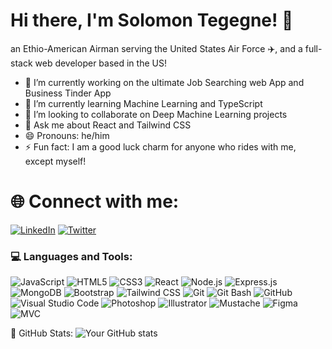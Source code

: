 # Hi there, I'm Solomon Tegegne! 👋

an Ethio-American Airman serving the United States Air Force ✈️, and a full-stack web developer based in the US!

- 🔭 I’m currently working on the ultimate Job Searching web App and Business Tinder App
- 🌱 I’m currently learning Machine Learning and TypeScript
- 👯 I’m looking to collaborate on Deep Machine Learning projects
- 💬 Ask me about React and Tailwind CSS
- 😄 Pronouns: he/him
- ⚡ Fun fact: I am a good luck charm for anyone who rides with me, except myself!

# 🌐 Connect with me:

[![LinkedIn](https://img.shields.io/badge/LinkedIn-0077B5?style=for-the-badge&logo=linkedin&logoColor=white)](https://www.linkedin.com/in/solomon-tegegne-7b347027a/)
[![Twitter](https://img.shields.io/badge/Twitter-1DA1F2?style=for-the-badge&logo=twitter&logoColor=white)](https://twitter.com/blk_wyt)

### 💻 Languages and Tools:

![JavaScript](https://img.shields.io/badge/-JavaScript-F7DF1E?style=for-the-badge&logo=javascript&logoColor=black)
![HTML5](https://img.shields.io/badge/-HTML5-E34F26?style=for-the-badge&logo=html5&logoColor=white)
![CSS3](https://img.shields.io/badge/-CSS3-1572B6?style=for-the-badge&logo=css3&logoColor=white)
![React](https://img.shields.io/badge/-React-61DAFB?style=for-the-badge&logo=react&logoColor=black)
![Node.js](https://img.shields.io/badge/-Node.js-339933?style=for-the-badge&logo=node.js&logoColor=white)
![Express.js](https://img.shields.io/badge/-Express.js-000000?style=for-the-badge&logo=express&logoColor=white)
![MongoDB](https://img.shields.io/badge/-MongoDB-47A248?style=for-the-badge&logo=mongodb&logoColor=white)
![Bootstrap](https://img.shields.io/badge/-Bootstrap-563D7C?style=for-the-badge&logo=bootstrap&logoColor=white)
![Tailwind CSS](https://img.shields.io/badge/-Tailwind_CSS-38B2AC?style=for-the-badge&logo=tailwind-css&logoColor=white)
![Git](https://img.shields.io/badge/-Git-F05032?style=for-the-badge&logo=git&logoColor=white)
![Git Bash](https://img.shields.io/badge/-Git_Bash-4E4E4E?style=for-the-badge&logo=gnu-bash&logoColor=white)
![GitHub](https://img.shields.io/badge/-GitHub-181717?style=for-the-badge&logo=github&logoColor=white)
![Visual Studio Code](https://img.shields.io/badge/-Visual_Studio_Code-007ACC?style=for-the-badge&logo=visual-studio-code&logoColor=white)
![Photoshop](https://img.shields.io/badge/-Photoshop-31A8FF?style=for-the-badge&logo=adobe-photoshop&logoColor=white)
![Illustrator](https://img.shields.io/badge/-Illustrator-FF9A00?style=for-the-badge&logo=adobe-illustrator&logoColor=white)
![Mustache](https://img.shields.io/badge/-Mustache-724D46?style=for-the-badge&logo=mustache&logoColor=white)
![Figma](https://img.shields.io/badge/-Figma-F24E1E?style=for-the-badge&logo=figma&logoColor=white)
![MVC](https://img.shields.io/badge/-MVC-666666?style=for-the-badge&logo=.net&logoColor=white)

🚀 GitHub Stats:
![Your GitHub stats](https://github-readme-stats.vercel.app/api?username=solowon27&show_icons=true&theme=dark&hide=none)
